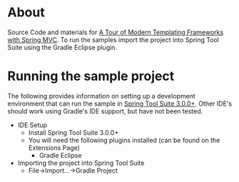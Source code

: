 About
=================

Source Code and materials for [A Tour of Modern Templating Frameworks with Spring MVC](https://www.youtube.com/watch?v=EdRNoQK7r7g&list=PLgGXSWYM2FpOgqA05ex4vdZno0wbwgJyz&index=19). To run the samples import the project into Spring Tool Suite using the Gradle Eclipse plugin.


Running the sample project
==================

The following provides information on setting up a development environment that can run the sample in [Spring Tool Suite 3.0.0+](http://www.springsource.org/sts). Other IDE's should work using Gradle's IDE support, but have not been tested.

* IDE Setup
  * Install Spring Tool Suite 3.0.0+
  * You will need the following plugins installed (can be found on the Extensions Page)
	* Gradle Eclipse
* Importing the project into Spring Tool Suite
  * File->Import...->Gradle Project

